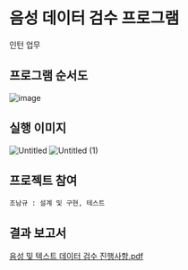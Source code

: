 # 음성 데이터 검수 프로그램
인턴 업무

## 프로그램 순서도
![image](https://user-images.githubusercontent.com/81559614/190914127-ec9f85d6-b5be-40be-a87f-1c04f72538c2.png)

## 실행 이미지
![Untitled](https://user-images.githubusercontent.com/81559614/205680592-9eb6ec55-4201-45db-873b-7e7214581b2b.png)
![Untitled (1)](https://user-images.githubusercontent.com/81559614/205680607-487fb8ec-b7d5-4316-b8f7-1e65864c91e5.png)

## 프로젝트 참여
    조남규 : 설계 및 구현, 테스트  

## 결과 보고서
[음성 및 텍스트 데이터 검수 진행사항.pdf](https://github.com/namkyu742/STT_verification/files/10155642/default.pdf)
